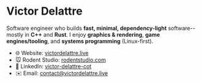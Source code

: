 # Victor Delattre

Software engineer who builds **fast, minimal, dependency-light** software--mostly in **C++** and **Rust**.
I enjoy **graphics & rendering**, **game engines/tooling**, and **systems programming** (Linux-first).

- 🌐 Website: [victordelattre.live](https://victordelattre.live)
- 🐭 Rodent Studio: [rodentstudio.com](https://rodentstudio.com)
- 💼 LinkedIn: [victor-delattre-cot](https://www.linkedin.com/in/victor-delattre-cot)
- ✉️ Email: [contact@victordelattre.live](mailto:contact@victordelattre.live)
